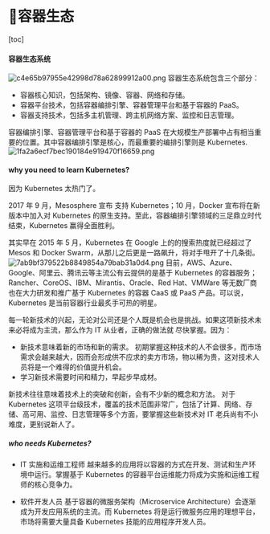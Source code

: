 # 容器生态
[toc]
#### 容器生态系统
![c4e65b97955e42998d78a62899912a00.png](evernotecid://8FFE4719-72F7-4332-B58A-CDD367D554D8/appyinxiangcom/18527455/ENResource/p3816)
容器生态系统包含三个部分：

* 容器核心知识，包括架构、镜像、容器、网络和存储。
* 容器平台技术，包括容器编排引擎、容器管理平台和基于容器的 PaaS。
* 容器支持技术，包括多主机管理、跨主机网络方案、监控和日志管理。

容器编排引擎、容器管理平台和基于容器的 PaaS 在大规模生产部署中占有相当重要的位置。其中容器编排引擎是核心，而最重要的编排引擎则是 Kubernetes.
![1fa2a6ecf7bec190184e919470f16659.png](evernotecid://8FFE4719-72F7-4332-B58A-CDD367D554D8/appyinxiangcom/18527455/ENResource/p3817)

#### why you need to learn Kubernetes?
因为 Kubernetes 太热门了。

2017 年 9 月，Mesosphere 宣布 支持 Kubernetes；10 月，Docker 宣布将在新版本中加入对 Kubernetes 的原生支持。至此，容器编排引擎领域的三足鼎立时代结束，Kubernetes 赢得全面胜利。

其实早在 2015 年 5 月，Kubernetes 在 Google 上的的搜索热度就已经超过了 Mesos 和 Docker Swarm，从那儿之后更是一路飙升，将对手甩开了十几条街。
![7ab9bf379522b8849854a79bab31a0d4.png](evernotecid://8FFE4719-72F7-4332-B58A-CDD367D554D8/appyinxiangcom/18527455/ENResource/p3818)
目前，AWS、Azure、Google、阿里云、腾讯云等主流公有云提供的是基于 Kubernetes 的容器服务；Rancher、CoreOS、IBM、Mirantis、Oracle、Red Hat、VMWare 等无数厂商也在大力研发和推广基于 Kubernetes 的容器 CaaS 或 PaaS 产品。可以说，Kubernetes 是当前容器行业最炙手可热的明星。

每一轮新技术的兴起，无论对公司还是个人既是机会也是挑战。如果这项新技术未来必将成为主流，那么作为 IT 从业者，正确的做法就 尽快掌握。因为：

* 新技术意味着新的市场和新的需求。
初期掌握这种技术的人不会很多，而市场需求会越来越大，因而会形成供不应求的卖方市场，物以稀为贵，这对技术人员将是一个难得的价值提升机会。
* 学习新技术需要时间和精力，早起步早成材。

新技术往往意味着技术上的突破和创新，会有不少新的概念和方法。
对于 Kubernetes 这项平台级技术，覆盖的技术范围非常广，包括了计算、网络、存储、高可用、监控、日志管理等多个方面，要掌握这些新技术对 IT 老兵尚有不小难度，更别说新人了。

##### who needs Kubernetes?
* IT 实施和运维工程师
越来越多的应用将以容器的方式在开发、测试和生产环境中运行。掌握基于 Kubernetes 的容器平台运维能力将成为实施和运维工程师的核心竞争力。

* 软件开发人员
基于容器的微服务架构（Microservice Architecture）会逐渐成为开发应用系统的主流。而 Kubernetes 将是运行微服务应用的理想平台，市场将需要大量具备 Kubernetes 技能的应用程序开发人员。

